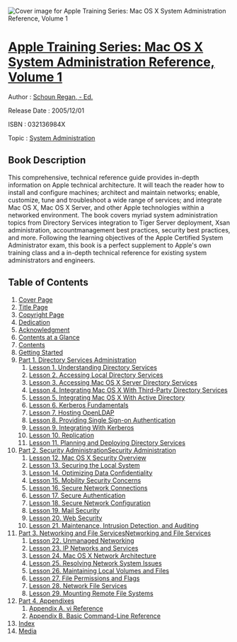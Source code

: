 ![Cover image for Apple Training Series: Mac OS X System Administration Reference, Volume 1](https://imgdetail.ebookreading.net/cover/cover/system_admin/EB032136984X.jpg)

[Apple Training Series: Mac OS X System Administration Reference, Volume 1](https://ebookreading.net/view/book/Apple+Training+Series%3A+Mac+OS+X+System+Administration+Reference%2C+Volume+1-EB032136984X_1.html "Apple Training Series: Mac OS X System Administration Reference, Volume 1")
====================================================================================================================

Author : [Schoun Regan](https://ebookreading.net/search/author/Schoun+Regan),[ - Ed.](https://ebookreading.net/search/author/+-+Ed.)

Release Date : 2005/12/01

ISBN : 032136984X

Topic : [System Administration](https://ebookreading.net/search/category/system-administration)

Book Description
-----------------

This comprehensive, technical reference guide provides in-depth information on Apple technical architecture. It will teach the reader how to install and configure machines; architect and maintain networks; enable, customize, tune and troubleshoot a wide range of services; and integrate Mac OS X, Mac OS X Server, and other Apple technologies within a networked environment. The book covers myriad system administration topics from Directory Services integration to Tiger Server deployment, Xsan administration, accountmanagement best practices, security best practices, and more. Following the learning objectives of the Apple Certified System Administrator exam, this book is a perfect supplement to Apple's own training class and a in-depth technical reference for existing system administrators and engineers.
              
Table of Contents
-----------------

1. [Cover Page](https://ebookreading.net/view/book/Apple+Training+Series%3A+Mac+OS+X+System+Administration+Reference%2C+Volume+1-EB032136984X_1.html)
1. [Title Page](https://ebookreading.net/view/book/Apple+Training+Series%3A+Mac+OS+X+System+Administration+Reference%2C+Volume+1-EB032136984X_2.html)
1. [Copyright Page](https://ebookreading.net/view/book/Apple+Training+Series%3A+Mac+OS+X+System+Administration+Reference%2C+Volume+1-EB032136984X_3.html)
1. [Dedication](https://ebookreading.net/view/book/Apple+Training+Series%3A+Mac+OS+X+System+Administration+Reference%2C+Volume+1-EB032136984X_4.html)
1. [Acknowledgment](https://ebookreading.net/view/book/Apple+Training+Series%3A+Mac+OS+X+System+Administration+Reference%2C+Volume+1-EB032136984X_5.html)
1. [Contents at a Glance](https://ebookreading.net/view/book/Apple+Training+Series%3A+Mac+OS+X+System+Administration+Reference%2C+Volume+1-EB032136984X_6.html)
1. [Contents](https://ebookreading.net/view/book/Apple+Training+Series%3A+Mac+OS+X+System+Administration+Reference%2C+Volume+1-EB032136984X_7.html)
1. [Getting Started](https://ebookreading.net/view/book/Apple+Training+Series%3A+Mac+OS+X+System+Administration+Reference%2C+Volume+1-EB032136984X_8.html#pr02)
1. [Part 1. Directory Services Administration](https://ebookreading.net/view/book/Apple+Training+Series%3A+Mac+OS+X+System+Administration+Reference%2C+Volume+1-EB032136984X_9.html#part01)
    1. [Lesson 1. Understanding Directory Services](https://ebookreading.net/view/book/Apple+Training+Series%3A+Mac+OS+X+System+Administration+Reference%2C+Volume+1-EB032136984X_10.html#ch01)
    1. [Lesson 2. Accessing Local Directory Services](https://ebookreading.net/view/book/Apple+Training+Series%3A+Mac+OS+X+System+Administration+Reference%2C+Volume+1-EB032136984X_11.html#ch02)
    1. [Lesson 3. Accessing Mac OS X Server Directory Services](https://ebookreading.net/view/book/Apple+Training+Series%3A+Mac+OS+X+System+Administration+Reference%2C+Volume+1-EB032136984X_12.html#ch03)
    1. [Lesson 4. Integrating Mac OS X With Third-Party Directory Services](https://ebookreading.net/view/book/Apple+Training+Series%3A+Mac+OS+X+System+Administration+Reference%2C+Volume+1-EB032136984X_13.html#ch04)
    1. [Lesson 5. Integrating Mac OS X With Active Directory](https://ebookreading.net/view/book/Apple+Training+Series%3A+Mac+OS+X+System+Administration+Reference%2C+Volume+1-EB032136984X_14.html#ch05)
    1. [Lesson 6. Kerberos Fundamentals](https://ebookreading.net/view/book/Apple+Training+Series%3A+Mac+OS+X+System+Administration+Reference%2C+Volume+1-EB032136984X_15.html#ch06)
    1. [Lesson 7. Hosting OpenLDAP](https://ebookreading.net/view/book/Apple+Training+Series%3A+Mac+OS+X+System+Administration+Reference%2C+Volume+1-EB032136984X_16.html#ch07)
    1. [Lesson 8. Providing Single Sign-on Authentication](https://ebookreading.net/view/book/Apple+Training+Series%3A+Mac+OS+X+System+Administration+Reference%2C+Volume+1-EB032136984X_17.html#ch08)
    1. [Lesson 9. Integrating With Kerberos](https://ebookreading.net/view/book/Apple+Training+Series%3A+Mac+OS+X+System+Administration+Reference%2C+Volume+1-EB032136984X_18.html#ch09)
    1. [Lesson 10. Replication](https://ebookreading.net/view/book/Apple+Training+Series%3A+Mac+OS+X+System+Administration+Reference%2C+Volume+1-EB032136984X_19.html#ch10)
    1. [Lesson 11. Planning and Deploying Directory Services](https://ebookreading.net/view/book/Apple+Training+Series%3A+Mac+OS+X+System+Administration+Reference%2C+Volume+1-EB032136984X_20.html#ch11)
1. [Part 2. Security AdministrationSecurity Administration](https://ebookreading.net/view/book/Apple+Training+Series%3A+Mac+OS+X+System+Administration+Reference%2C+Volume+1-EB032136984X_21.html#part02)
    1. [Lesson 12. Mac OS X Security Overview](https://ebookreading.net/view/book/Apple+Training+Series%3A+Mac+OS+X+System+Administration+Reference%2C+Volume+1-EB032136984X_22.html#ch12)
    1. [Lesson 13. Securing the Local System](https://ebookreading.net/view/book/Apple+Training+Series%3A+Mac+OS+X+System+Administration+Reference%2C+Volume+1-EB032136984X_23.html#ch13)
    1. [Lesson 14. Optimizing Data Confidentiality](https://ebookreading.net/view/book/Apple+Training+Series%3A+Mac+OS+X+System+Administration+Reference%2C+Volume+1-EB032136984X_24.html#ch14)
    1. [Lesson 15. Mobility Security Concerns](https://ebookreading.net/view/book/Apple+Training+Series%3A+Mac+OS+X+System+Administration+Reference%2C+Volume+1-EB032136984X_25.html#ch15)
    1. [Lesson 16. Secure Network Connections](https://ebookreading.net/view/book/Apple+Training+Series%3A+Mac+OS+X+System+Administration+Reference%2C+Volume+1-EB032136984X_26.html#ch16)
    1. [Lesson 17. Secure Authentication](https://ebookreading.net/view/book/Apple+Training+Series%3A+Mac+OS+X+System+Administration+Reference%2C+Volume+1-EB032136984X_27.html#ch17)
    1. [Lesson 18. Secure Network Configuration](https://ebookreading.net/view/book/Apple+Training+Series%3A+Mac+OS+X+System+Administration+Reference%2C+Volume+1-EB032136984X_28.html#ch18)
    1. [Lesson 19. Mail Security](https://ebookreading.net/view/book/Apple+Training+Series%3A+Mac+OS+X+System+Administration+Reference%2C+Volume+1-EB032136984X_29.html#ch19)
    1. [Lesson 20. Web Security](https://ebookreading.net/view/book/Apple+Training+Series%3A+Mac+OS+X+System+Administration+Reference%2C+Volume+1-EB032136984X_30.html#ch20)
    1. [Lesson 21. Maintenance, Intrusion Detection, and Auditing](https://ebookreading.net/view/book/Apple+Training+Series%3A+Mac+OS+X+System+Administration+Reference%2C+Volume+1-EB032136984X_31.html#ch21)
1. [Part 3. Networking and File ServicesNetworking and File Services](https://ebookreading.net/view/book/Apple+Training+Series%3A+Mac+OS+X+System+Administration+Reference%2C+Volume+1-EB032136984X_32.html#part03)
    1. [Lesson 22. Unmanaged Networking](https://ebookreading.net/view/book/Apple+Training+Series%3A+Mac+OS+X+System+Administration+Reference%2C+Volume+1-EB032136984X_33.html#ch22)
    1. [Lesson 23. IP Networks and Services](https://ebookreading.net/view/book/Apple+Training+Series%3A+Mac+OS+X+System+Administration+Reference%2C+Volume+1-EB032136984X_34.html#ch23)
    1. [Lesson 24. Mac OS X Network Architecture](https://ebookreading.net/view/book/Apple+Training+Series%3A+Mac+OS+X+System+Administration+Reference%2C+Volume+1-EB032136984X_35.html#ch24)
    1. [Lesson 25. Resolving Network System Issues](https://ebookreading.net/view/book/Apple+Training+Series%3A+Mac+OS+X+System+Administration+Reference%2C+Volume+1-EB032136984X_36.html#ch25)
    1. [Lesson 26. Maintaining Local Volumes and Files](https://ebookreading.net/view/book/Apple+Training+Series%3A+Mac+OS+X+System+Administration+Reference%2C+Volume+1-EB032136984X_37.html#ch26)
    1. [Lesson 27. File Permissions and Flags](https://ebookreading.net/view/book/Apple+Training+Series%3A+Mac+OS+X+System+Administration+Reference%2C+Volume+1-EB032136984X_38.html#ch27)
    1. [Lesson 28. Network File Services](https://ebookreading.net/view/book/Apple+Training+Series%3A+Mac+OS+X+System+Administration+Reference%2C+Volume+1-EB032136984X_39.html#ch28)
    1. [Lesson 29. Mounting Remote File Systems](https://ebookreading.net/view/book/Apple+Training+Series%3A+Mac+OS+X+System+Administration+Reference%2C+Volume+1-EB032136984X_40.html#ch29)
1. [Part 4. Appendixes](https://ebookreading.net/view/book/Apple+Training+Series%3A+Mac+OS+X+System+Administration+Reference%2C+Volume+1-EB032136984X_41.html#part04)
    1. [Appendix A. vi Reference](https://ebookreading.net/view/book/Apple+Training+Series%3A+Mac+OS+X+System+Administration+Reference%2C+Volume+1-EB032136984X_42.html#app01)
    1. [Appendix B. Basic Command-Line Reference](https://ebookreading.net/view/book/Apple+Training+Series%3A+Mac+OS+X+System+Administration+Reference%2C+Volume+1-EB032136984X_43.html#app02)
1. [Index](https://ebookreading.net/view/book/Apple+Training+Series%3A+Mac+OS+X+System+Administration+Reference%2C+Volume+1-EB032136984X_44.html#ind)
1. [Media](https://ebookreading.net/view/book/Apple+Training+Series%3A+Mac+OS+X+System+Administration+Reference%2C+Volume+1-EB032136984X_45.html)
